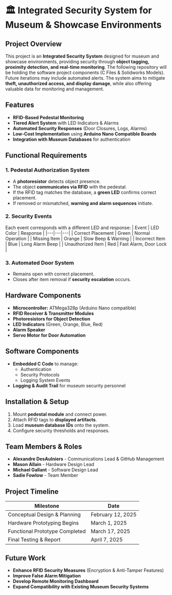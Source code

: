 # 🏛️ Integrated Security System for Museum & Showcase Environments 

## Project Overview
This project is an **Integrated Security System** designed for museum and showcase environments, providing security through **object tagging, proximity detection, and real-time monitoring**. The following repository will be holding the software project components (C Files & Solidworks Models). Future iterations may include automated alerts. The system aims to mitigate **theft, unauthorized access, and display damage**, while also offering valuable data for monitoring and management.

## Features
- **RFID-Based Pedestal Monitoring**
- **Tiered Alert System** with LED Indicators & Alarms
- **Automated Security Responses** (Door Closures, Logs, Alarms)
- **Low-Cost Implementation** using **Arduino Nano Compatible Boards**
- **Integration with Museum Databases** for authentication

## Functional Requirements
### 1. Pedestal Authorization System
- A **photoresistor** detects object presence.
- The object **communicates via RFID** with the pedestal.
- If the RFID tag matches the database, a **green LED** confirms correct placement.
- If removed or mismatched, **warning and alarm sequences** initiate.

### 2. Security Events
Each event corresponds with a different LED and response:
| Event | LED Color | Response |
|---|---|---|
| Correct Placement | Green | Normal Operation |
| Missing Item | Orange | Slow Beep & Warning |
| Incorrect Item | Blue | Long Alarm Beep |
| Unauthorized Item | Red | Fast Alarm, Door Lock |

### 3. Automated Door System
- Remains open with correct placement.
- Closes after item removal if **security escalation** occurs.

## Hardware Components
- **Microcontroller:** ATMega328p (Arduino Nano compatible)
- **RFID Receiver & Transmitter Modules**
- **Photoresistors for Object Detection**
- **LED Indicators** (Green, Orange, Blue, Red)
- **Alarm Speaker**
- **Servo Motor for Door Automation**

## Software Components
- **Embedded C Code** to manage:
  - Authentication
  - Security Protocols
  - Logging System Events
- **Logging & Audit Trail** for museum security personnel

## Installation & Setup
1. Mount **pedestal module** and connect power.
2. Attach RFID tags to **displayed artifacts**.
3. Load **museum database IDs** onto the system.
4. Configure security thresholds and responses.

## Team Members & Roles
- **Alexandre DesAulniers** - Communications Lead & GitHub Management
- **Mason Allain** - Hardware Design Lead
- **Michael Gallant** - Software Design Lead
- **Sadie Fowlow** - Team Member

## Project Timeline
| Milestone | Date |
|---|---|
| Conceptual Design & Planning | February 12, 2025 |
| Hardware Prototyping Begins | March 1, 2025 |
| Functional Prototype Completed | March 17, 2025 |
| Final Testing & Report | April 7, 2025 |

## Future Work
- **Enhance RFID Security Measures** (Encryption & Anti-Tamper Features)
- **Improve False Alarm Mitigation**
- **Develop Remote Monitoring Dashboard**
- **Expand Compatibility with Existing Museum Security Systems**


